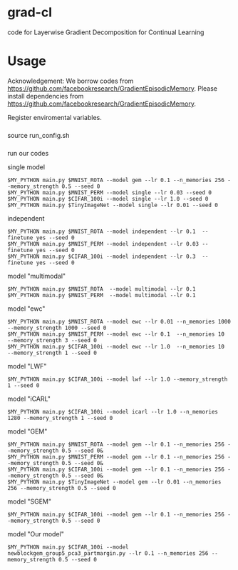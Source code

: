# grad-cl

code for Layerwise Gradient Decomposition for Continual Learning

# Usage
Acknowledgement: We borrow codes from https://github.com/facebookresearch/GradientEpisodicMemory. Please install dependencies from https://github.com/facebookresearch/GradientEpisodicMemory.

Register enviromental variables.
###
source run_config.sh
###

run our codes

single model
```
$MY_PYTHON main.py $MNIST_ROTA --model gem --lr 0.1 --n_memories 256 --memory_strength 0.5 --seed 0
$MY_PYTHON main.py $MNIST_PERM --model single --lr 0.03 --seed 0 
$MY_PYTHON main.py $CIFAR_100i --model single --lr 1.0 --seed 0
$MY_PYTHON main.py $TinyImageNet --model single --lr 0.01 --seed 0
```

independent
```
$MY_PYTHON main.py $MNIST_ROTA --model independent --lr 0.1  --finetune yes --seed 0
$MY_PYTHON main.py $MNIST_PERM --model independent --lr 0.03 --finetune yes --seed 0
$MY_PYTHON main.py $CIFAR_100i --model independent --lr 0.3  --finetune yes --seed 0
```

model "multimodal"
```
$MY_PYTHON main.py $MNIST_ROTA  --model multimodal --lr 0.1
$MY_PYTHON main.py $MNIST_PERM  --model multimodal --lr 0.1
```

model "ewc"
```
$MY_PYTHON main.py $MNIST_ROTA --model ewc --lr 0.01 --n_memories 1000 --memory_strength 1000 --seed 0
$MY_PYTHON main.py $MNIST_PERM --model ewc --lr 0.1  --n_memories 10   --memory_strength 3 --seed 0
$MY_PYTHON main.py $CIFAR_100i --model ewc --lr 1.0  --n_memories 10   --memory_strength 1 --seed 0
```

model "LWF"
```
$MY_PYTHON main.py $CIFAR_100i --model lwf --lr 1.0 --memory_strength 1 --seed 0
```

model "iCARL"
```
$MY_PYTHON main.py $CIFAR_100i --model icarl --lr 1.0 --n_memories 1280 --memory_strength 1 --seed 0
```

model "GEM"
```
$MY_PYTHON main.py $MNIST_ROTA --model gem --lr 0.1 --n_memories 256 --memory_strength 0.5 --seed 0&
$MY_PYTHON main.py $MNIST_PERM --model gem --lr 0.1 --n_memories 256 --memory_strength 0.5 --seed 0&
$MY_PYTHON main.py $CIFAR_100i --model gem --lr 0.1 --n_memories 256 --memory_strength 0.5 --seed 0&
$MY_PYTHON main.py $TinyImageNet --model gem --lr 0.01 --n_memories 256 --memory_strength 0.5 --seed 0
```

model "SGEM"
```
$MY_PYTHON main.py $CIFAR_100i --model gem --lr 0.1 --n_memories 256 --memory_strength 0.5 --seed 0
```

model "Our model"
```
$MY_PYTHON main.py $CIFAR_100i --model newblockgem_group5_pca3_partmargin.py --lr 0.1 --n_memories 256 --memory_strength 0.5 --seed 0
```
